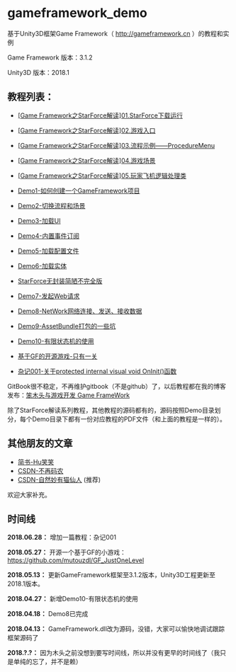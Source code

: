 # gameframework_demo
基于Unity3D框架Game Framework（ http://gameframework.cn ）的教程和实例

Game Framework 版本：3.1.2

Unity3D 版本：2018.1

## 教程列表：
 - [[Game Framework之StarForce解读]01.StarForce下载运行](http://www.benmutou.com/archives/2473)
 - [[Game Framework之StarForce解读]02.游戏入口](http://www.benmutou.com/archives/2486)
 - [[Game Framework之StarForce解读]03.流程示例——ProcedureMenu](http://www.benmutou.com/archives/2495)
 - [[Game Framework之StarForce解读]04.游戏场景](http://www.benmutou.com/archives/2507)
 - [[Game Framework之StarForce解读]05.玩家飞机逻辑处理类](http://www.benmutou.com/archives/2521)
 
 - [Demo1-如何创建一个GameFramework项目](http://www.benmutou.com/archives/2535)
 - [Demo2-切换流程和场景](http://www.benmutou.com/archives/2548)
 - [Demo3-加载UI](http://www.benmutou.com/archives/2564)
 - [Demo4-内置事件订阅](http://www.benmutou.com/archives/2571)
 - [Demo5-加载配置文件](http://www.benmutou.com/archives/2579)
 - [Demo6-加载实体](http://www.benmutou.com/archives/2587)
 - [StarForce无封装简陋不完全版](http://www.benmutou.com/archives/2597)
 - [Demo7-发起Web请求](http://www.benmutou.com/archives/2603)
 - [Demo8-NetWork网络连接、发送、接收数据](http://www.benmutou.com/archives/2630)
 - [Demo9-AssetBundle打包的一些坑](http://www.benmutou.com/archives/2615)
 - [Demo10-有限状态机的使用](http://www.benmutou.com/archives/2643)
 - [基于GF的开源游戏-只有一关](https://github.com/mutouzdl/GF_JustOneLevel)
 - [杂记001-关于protected internal visual void OnInit()函数](http://www.benmutou.com/archives/2667)
 
GitBook很不稳定，不再维护gitbook（不是github）了，以后教程都在我的博客发布：[笨木头与游戏开发 Game FrameWork](http://www.benmutou.com/archives/category/unity3d/game-framework)

除了StarForce解读系列教程，其他教程的源码都有的，源码按照Demo目录划分，每个Demo目录下都有一份对应教程的PDF文件（和上面的教程是一样的）。


## 其他朋友的文章

 - [简书-Hu笑笑](https://www.jianshu.com/nb/24102104)
 - [CSDN-不再码农](https://blog.csdn.net/zphshiwo/article/category/7542068)
 - [CSDN-自然妙有猫仙人](https://so.csdn.net/so/search/s.do?q=GameFramework&t=blog&u=qq_32821435) (推荐)
 
 欢迎大家补充。

## 时间线
**2018.06.28：** 增加一篇教程：杂记001

**2018.05.27：** 开源一个基于GF的小游戏：https://github.com/mutouzdl/GF_JustOneLevel

**2018.05.13：** 更新GameFramework框架至3.1.2版本，Unity3D工程更新至2018.1版本。

**2018.04.27：** 新增Demo10-有限状态机的使用

**2018.04.18：** Demo8已完成

**2018.04.13：** GameFramework.dll改为源码，没错，大家可以愉快地调试跟踪框架源码了

**2018.?.?：** 因为木头之前没想到要写时间线，所以并没有更早的时间线了（我只是单纯的忘了，并不是赖）
